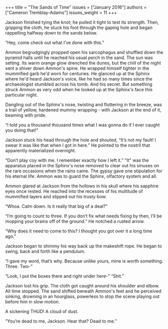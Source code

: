 +++
title = "The Sands of Time"
issues = ["January 2016"]
authors = ["Cameron Tremblay-Adams"]
issues_weight = 11
+++

Jackson finished tying the knot; he pulled it tight to test its strength. Then, gripping the cloth, he stuck his foot through the gaping hole and began rappelling halfway down to the sands below.

“Hey, come check out what I’ve done with this.”

Ammon begrudgingly propped open his sarcophagus and shuffled down the pyramid halls until he reached his usual perch in the sand. The sun was setting. Its warm orange glow drenched the dunes, but the chill of the night sent a shiver down Ammon's spine. He wrapped himself tighter in the mummified garb he'd worn for centuries. He glanced up at the Sphinx where he'd heard Jackson's voice, like he had so many times since the archaeologist stumbled across his tomb. And his secret. But something struck Ammon as very odd when he looked up at the Sphinx's face this particular night.

Dangling out of the Sphinx's nose, twisting and fluttering in the breeze, was a trail of yellow, hardened mummy wrapping - with Jackson at the end of it, beaming with pride.

“I told you a thousand thousand times what I was gonna do if I ever caught you doing that!”

Jackson stuck his head through the hole and shouted, “It’s not my fault! I swear it was like that when I got in here.” He pointed to the nostril that apparently materialized overnight.

“Don’t play coy with me. I remember exactly how I left it.” "It" was the apparatus placed in the Sphinx's nose removed to clear out his sinuses on the rare occasions when the rains came. The gypsy gave one stipulation for his eternal life: Ammon was to guard the Sphinx, olfactory system and all.

Ammon glared at Jackson from the hollows in his skull where his sapphire eyes once rested. He reached into the recesses of his multitude of mummified layers and slipped out his trusty bow.

“Whoa. Calm down. Is it really that big of a deal?”

“I’m going to count to three. If you don’t fix what needs fixing by then, I’ll be mopping your brains off of the ground.” He notched a rusted arrow.

“Why does it need to come to this? I thought you got over it a long time ago.”

Jackson began to shimmy his way back up the makeshift rope. He began to swing, back and forth like a pendulum.

“I gave my word, that’s why. Because unlike yours, mine is worth something. Three. Two-”

“Look, I put the boxes there and right under here-” “Shit.”

Jackson lost his grip. The cloth got caught around his shoulder and elbow. All time stopped. The sand shifted beneath Ammon's feet and he perceived sinking, drowning in an hourglass, powerless to stop the scene playing out before him in slow motion.

A sickening THUD! A cloud of dust.

“You’re dead to me, Jackson. Hear that? Dead to me.”
